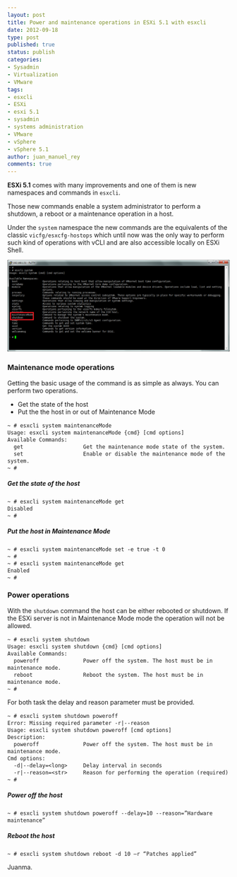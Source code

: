 ```yaml
---
layout: post
title: Power and maintenance operations in ESXi 5.1 with esxcli
date: 2012-09-18
type: post
published: true
status: publish
categories:
- Sysadmin
- Virtualization
- VMware
tags:
- esxcli
- ESXi
- esxi 5.1
- sysadmin
- systems administration
- VMware
- vSphere
- vSphere 5.1
author: juan_manuel_rey
comments: true
---
```


**ESXi 5.1** comes with many improvements and one of them is new namespaces and commands in `esxcli`.

Those new commands enable a system administrator to perform a shutdown, a reboot or a maintenance operation in a host.

Under the `system` namespace the new commands are the equivalents of the classic `vicfg/esxcfg-hostops` which until now was the only way to perform such kind of operations with vCLI and are also accessible locally on ESXi Shell.

[![](/images/esxcli_system_namespace.png "esxcli system namespace available commands")]({{site.url}}/images/esxcli_system_namespace.png)

### Maintenance mode operations

Getting the basic usage of the command is as simple as always. You can
perform two operations.

-   Get the state of the host
-   Put the the host in or out of Maintenance Mode

```
~ # esxcli system maintenanceMode
Usage: esxcli system maintenanceMode {cmd} [cmd options]
Available Commands:
  get                   Get the maintenance mode state of the system.
  set                   Enable or disable the maintenance mode of the system.
~ #
```

##### Get the state of the host

```
~ # esxcli system maintenanceMode get
Disabled
~ #
```

##### Put the host in Maintenance Mode

```
~ # esxcli system maintenanceMode set -e true -t 0
~ #
~ # esxcli system maintenanceMode get
Enabled
~ #
```

### Power operations

With the `shutdown` command the host can be either rebooted or shutdown. If the ESXi server is not in Maintenance Mode mode the operation will not be allowed.

```
~ # esxcli system shutdown
Usage: esxcli system shutdown {cmd} [cmd options]
Available Commands:
  poweroff              Power off the system. The host must be in maintenance mode.
  reboot                Reboot the system. The host must be in maintenance mode.
~ #
```

For both task the delay and reason parameter must be provided.

```
~ # esxcli system shutdown poweroff
Error: Missing required parameter -r|--reason
Usage: esxcli system shutdown poweroff [cmd options]
Description:
  poweroff              Power off the system. The host must be in maintenance mode.
Cmd options:
  -d|--delay=<long>     Delay interval in seconds
  -r|--reason=<str>     Reason for performing the operation (required)
~ #
```

##### Power off the host

```
~ # esxcli system shutdown poweroff --delay=10 --reason=”Hardware maintenance”
```

##### Reboot the host

```
~ # esxcli system shutdown reboot -d 10 –r “Patches applied”
```

Juanma.
